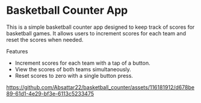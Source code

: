 # Basketball Counter App
This is a simple basketball counter app designed to keep track of scores for basketball games. It allows users to increment scores for each team and reset the scores when needed.

Features
- Increment scores for each team with a tap of a button.
- View the scores of both teams simultaneously.
- Reset scores to zero with a single button press.



https://github.com/Absattar22/basketball_counter/assets/116181912/d678be89-61d1-4e29-bf3e-6113c5233475


